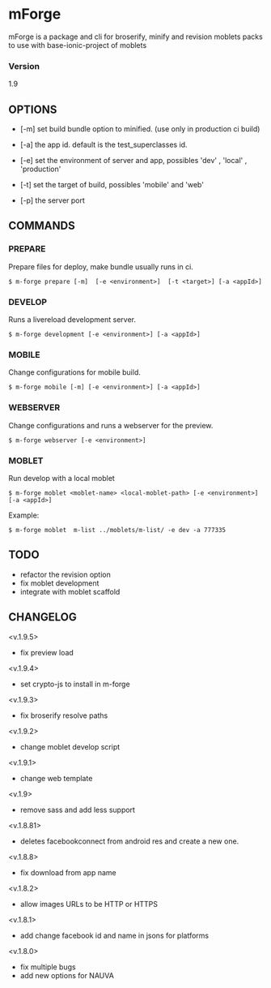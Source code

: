# mForge
mForge is a package and cli for broserify, minify and revision moblets packs to
use with base-ionic-project of moblets

### Version
1.9


## OPTIONS

- [-m] set build bundle option to minified. (use only in production ci build)

- [-a] the app id. default is the test_superclasses id.

- [-e] set the environment of server and app, possibles 'dev' , 'local' ,
'production'

- [-t] set the target of build, possibles 'mobile' and 'web'

- [-p] the server port


## COMMANDS

### PREPARE

Prepare files for deploy, make bundle usually runs in ci.

```
$ m-forge prepare [-m]  [-e <environment>]  [-t <target>] [-a <appId>]
```
### DEVELOP

Runs a livereload development server.

```
$ m-forge development [-e <environment>] [-a <appId>]
```
### MOBILE

Change configurations for mobile build.

```
$ m-forge mobile [-m] [-e <environment>] [-a <appId>]
```

### WEBSERVER

Change configurations and runs a webserver for the preview.

```
$ m-forge webserver [-e <environment>]
```

### MOBLET

Run develop with a local moblet

```
$ m-forge moblet <moblet-name> <local-moblet-path> [-e <environment>] [-a <appId>]
```

Example:
```
$ m-forge moblet  m-list ../moblets/m-list/ -e dev -a 777335
```


## TODO

- refactor the revision option
- fix moblet development
- integrate with moblet scaffold

## CHANGELOG

<v.1.9.5>
 - fix preview load
 
<v.1.9.4>
 - set crypto-js to install in m-forge

<v.1.9.3>
 - fix broserify resolve paths

<v.1.9.2>
 - change moblet develop script

<v.1.9.1>
 - change web template

<v.1.9>
 - remove sass and add less support

<v.1.8.81>
 - deletes facebookconnect from android res and create a new one.

<v.1.8.8>
 - fix download from app name

<v.1.8.2>
 - allow images URLs to be HTTP or HTTPS

<v.1.8.1>
 - add change facebook id and name in jsons for platforms

<v.1.8.0>
 - fix multiple bugs
 - add new options for NAUVA
